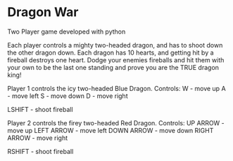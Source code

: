 # Dragon War
 Two Player game developed with python

Each player controls a mighty two-headed dragon, and has to shoot down the other dragon down. Each dragon has 10 hearts, and getting hit by a fireball destroys one heart. Dodge your enemies fireballs and hit them with your own to be the last one standing and prove you are the TRUE dragon king!

Player 1 controls the icy two-headed Blue Dragon.
Controls:
W - move up
A - move left
S - move down
D - move right

LSHIFT - shoot fireball

Player 2 controls the firey two-headed Red Dragon.
Controls:
UP ARROW - move up
LEFT ARROW - move left
DOWN ARROW - move down
RIGHT ARROW - move right

RSHIFT - shoot fireball
